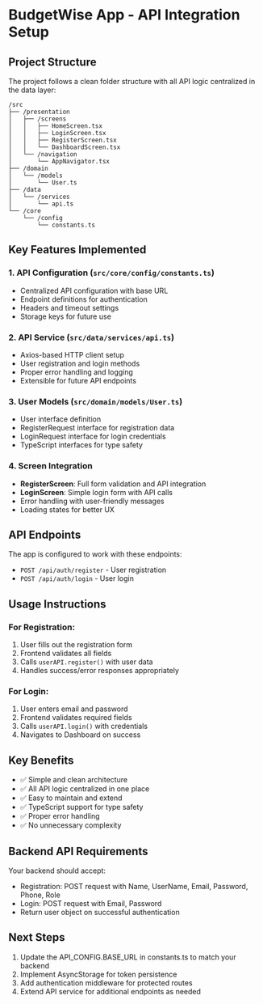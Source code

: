 # BudgetWise App - API Integration Setup

## Project Structure
The project follows a clean folder structure with all API logic centralized in the data layer:

```
/src
├── /presentation
│   ├── /screens
│   │   ├── HomeScreen.tsx
│   │   ├── LoginScreen.tsx
│   │   ├── RegisterScreen.tsx
│   │   └── DashboardScreen.tsx
│   └── /navigation
│       └── AppNavigator.tsx
├── /domain
│   └── /models
│       └── User.ts
├── /data
│   └── /services
│       └── api.ts
└── /core
    └── /config
        └── constants.ts
```

## Key Features Implemented

### 1. API Configuration (`src/core/config/constants.ts`)
- Centralized API configuration with base URL
- Endpoint definitions for authentication
- Headers and timeout settings
- Storage keys for future use

### 2. API Service (`src/data/services/api.ts`)
- Axios-based HTTP client setup
- User registration and login methods
- Proper error handling and logging
- Extensible for future API endpoints

### 3. User Models (`src/domain/models/User.ts`)
- User interface definition
- RegisterRequest interface for registration data
- LoginRequest interface for login credentials
- TypeScript interfaces for type safety

### 4. Screen Integration
- **RegisterScreen**: Full form validation and API integration
- **LoginScreen**: Simple login form with API calls
- Error handling with user-friendly messages
- Loading states for better UX

## API Endpoints
The app is configured to work with these endpoints:
- `POST /api/auth/register` - User registration
- `POST /api/auth/login` - User login

## Usage Instructions

### For Registration:
1. User fills out the registration form
2. Frontend validates all fields
3. Calls `userAPI.register()` with user data
4. Handles success/error responses appropriately

### For Login:
1. User enters email and password
2. Frontend validates required fields
3. Calls `userAPI.login()` with credentials
4. Navigates to Dashboard on success

## Key Benefits
- ✅ Simple and clean architecture
- ✅ All API logic centralized in one place
- ✅ Easy to maintain and extend
- ✅ TypeScript support for type safety
- ✅ Proper error handling
- ✅ No unnecessary complexity

## Backend API Requirements
Your backend should accept:
- Registration: POST request with Name, UserName, Email, Password, Phone, Role
- Login: POST request with Email, Password
- Return user object on successful authentication

## Next Steps
1. Update the API_CONFIG.BASE_URL in constants.ts to match your backend
2. Implement AsyncStorage for token persistence
3. Add authentication middleware for protected routes
4. Extend API service for additional endpoints as needed
